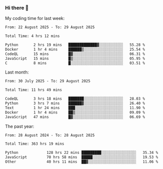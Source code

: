 ### Hi there 👋

My coding time for last week:

<!--START_SECTION:week-->

```txt
From: 22 August 2025 - To: 29 August 2025

Total Time: 4 hrs 12 mins

Python       2 hrs 19 mins   █████████████▓░░░░░░░░░░░   55.28 %
Docker       1 hr 4 mins     ██████▒░░░░░░░░░░░░░░░░░░   25.54 %
CodeQL       15 mins         █▓░░░░░░░░░░░░░░░░░░░░░░░   06.31 %
JavaScript   15 mins         █▒░░░░░░░░░░░░░░░░░░░░░░░   05.95 %
C            8 mins          █░░░░░░░░░░░░░░░░░░░░░░░░   03.51 %
```

<!--END_SECTION:week-->

Last month:

<!--START_SECTION:month-->

```txt
From: 30 July 2025 - To: 29 August 2025

Total Time: 11 hrs 49 mins

CodeQL       3 hrs 18 mins   ███████░░░░░░░░░░░░░░░░░░   28.03 %
Python       3 hrs 7 mins    ██████▓░░░░░░░░░░░░░░░░░░   26.40 %
Text         1 hr 24 mins    ███░░░░░░░░░░░░░░░░░░░░░░   11.90 %
Docker       1 hr 4 mins     ██▒░░░░░░░░░░░░░░░░░░░░░░   09.09 %
JavaScript   47 mins         █▓░░░░░░░░░░░░░░░░░░░░░░░   06.69 %
```

<!--END_SECTION:month-->

The past year:

<!--START_SECTION:year-->

```txt
From: 28 August 2024 - To: 28 August 2025

Total Time: 363 hrs 19 mins

Python             128 hrs 22 mins █████████░░░░░░░░░░░░░░░░   35.34 %
JavaScript         70 hrs 58 mins  █████░░░░░░░░░░░░░░░░░░░░   19.53 %
Other              40 hrs 11 mins  ██▓░░░░░░░░░░░░░░░░░░░░░░   11.06 %
```

<!--END_SECTION:year-->
